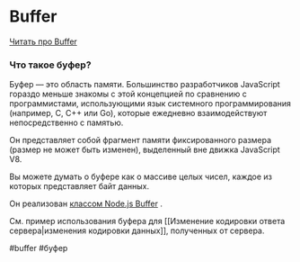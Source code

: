 # Buffer
[Читать про Buffer](https://nodejs.dev/learn/nodejs-buffers)

### Что такое буфер?

Буфер — это область памяти. Большинство разработчиков JavaScript гораздо меньше знакомы с этой концепцией по сравнению с программистами, использующими язык системного программирования (например, C, C++ или Go), которые ежедневно взаимодействуют непосредственно с памятью.

Он представляет собой фрагмент памяти фиксированного размера (размер не может быть изменен), выделенный вне движка JavaScript V8.

Вы можете думать о буфере как о массиве целых чисел, каждое из которых представляет байт данных.

Он реализован [классом Node.js Buffer](https://nodejs.org/api/buffer.html) .

См. пример использования буфера для [[Изменение кодировки ответа сервера|изменения кодировки данных]], полученных от сервера.

#buffer #буфер